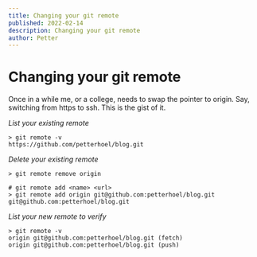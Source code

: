 ```yaml
---
title: Changing your git remote
published: 2022-02-14
description: Changing your git remote
author: Petter
---
```

# Changing your git remote

Once in a while me, or a college, needs to swap the pointer to origin. Say, switching from https to ssh. This is the gist of it.

*_List your existing remote_*
```shell
> git remote -v
https://github.com/petterhoel/blog.git
```


*_Delete your existing remote_*
```shell
> git remote remove origin
```


```shell
# git remote add <name> <url>
> git remote add origin git@github.com:petterhoel/blog.git
git@github.com:petterhoel/blog.git
```


*_List your new remote to verify_*
```shell
> git remote -v
origin git@github.com:petterhoel/blog.git (fetch)
origin git@github.com:petterhoel/blog.git (push)
```

